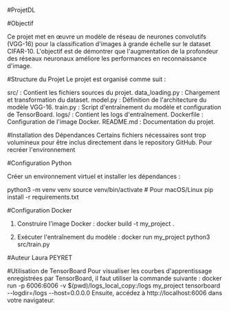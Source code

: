 #ProjetDL

#Objectif

Ce projet met en œuvre un modèle de réseau de neurones convolutifs (VGG-16) pour la classification d'images à grande échelle sur le dataset CIFAR-10. 
L'objectif est de démontrer que l'augmentation de la profondeur des réseaux neuronaux améliore les performances en reconnaissance d'image.

#Structure du Projet
Le projet est organisé comme suit :

src/ : Contient les fichiers sources du projet.
data_loading.py : Chargement et transformation du dataset.
model.py : Définition de l'architecture du modèle VGG-16.
train.py : Script d'entraînement du modèle et configuration de TensorBoard.
logs/ : Contient les logs d'entraînement.
Dockerfile : Configuration de l'image Docker.
README.md : Documentation du projet.

#Installation des Dépendances
Certains fichiers nécessaires sont trop volumineux pour être inclus directement dans le repository GitHub. Pour recréer l'environnement

#Configuration Python

Créer un environnement virtuel et installer les dépendances :

python3 -m venv venv
source venv/bin/activate    # Pour macOS/Linux
pip install -r requirements.txt

#Configuration Docker
1. Construire l'image Docker :
docker build -t my_project .

2. Exécuter l'entraînement du modèle :
docker run my_project python3 src/train.py

#Auteur
Laura PEYRET



#Utilisation de TensorBoard
Pour visualiser les courbes d'apprentissage enregistrées par TensorBoard, il faut utiliser la commande suivante :
docker run -p 6006:6006 -v $(pwd)/logs_local_copy:/logs my_project tensorboard --logdir=/logs --host=0.0.0.0
Ensuite, accédez à http://localhost:6006 dans votre navigateur.
